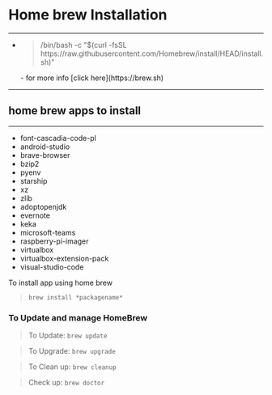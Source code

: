# Home brew Installation
----------------------------------------------------------
- <blockquote>/bin/bash -c "$(curl -fsSL https://raw.githubusercontent.com/Homebrew/install/HEAD/install.sh)"</blockquote>
    - for more info [click here](https://brew.sh)

-------------------------------------------------
## **home brew apps to install**
--------------------------------

- font-cascadia-code-pl
- android-studio
- brave-browser
- bzip2
- pyenv
- starship
- xz
- zlib
- adoptopenjdk
- evernote
- keka
- microsoft-teams
- raspberry-pi-imager
- virtualbox
- virtualbox-extension-pack
- visual-studio-code

<p> To install app using home brew
<blockquote><code>brew install *packagename* </code></blockquote>
</p>

### To Update and manage HomeBrew
<p>
<blockquote>To Update: <code>brew update</code></blockquote>
<blockquote>To Upgrade: <code>brew upgrade</code></blockquote>
<blockquote>To Clean up: <code>brew cleanup</code></blockquote>
<blockquote>Check up: <code>brew doctor</code></blockquote>
</p>

